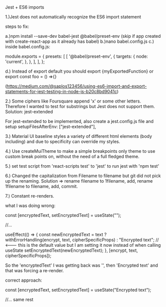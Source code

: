 Jest + ES6 imports

1.)Jest does not automatically recognize the ES6 import statement

steps to fix:

a.)npm install --save-dev babel-jest @babel/preset-env (skip if app created with create-react-app as it already has babel)
b.)nano babel.config.js
c.) inside babel.config.js:

module.exports = {
presets: [
[
'@babel/preset-env',
{
targets: {
node: 'current',
},
},
],
],
};

d.) Instead of export default you should export {myExportedFunction} or export const foo = () =>{}

(https://medium.com/@saplos123456/using-es6-import-and-export-statements-for-jest-testing-in-node-js-b20c8bd9041c)

2.) Some ciphers like Foursquare append 'x' or some other letters. Therefore I wanted to test for substrings but Jest does not support them. Solution: jest-extended

For jest-extended to be implemented, also create a jest.config.js file and setup setupFilesAfterEnv: ["jest-extended"],

3.) Material UI baseline styles a variety of different html elements (body including) and due to specificity can override my styles.

4.) Use createMuiTheme to make a simple breakpoints only theme to use custom break points on, without the need of a full fledged theme.

5.) set test script from 'react-scripts test' to 'jest' to run jest with 'npm test'

6.) Changed the capitalization from Filename to filename but git did not pick up the renaming.
Solution => rename filename to 1filename, add, rename 1filename to filename, add, commit.

7.) Constant re-renders.

what I was doing wrong:

const [encryptedText, setEncryptedText] = useState("");

//...

useEffect(() => {
const newEncryptedText = text
? withErrorHandling(encrypt, text, cipherSpecificProps)
: "Encrypted text"; // <--- this is the default value but I am setting it now instead of when calling useState
setEncryptedText(newEncryptedText);
}, [encrypt, text, cipherSpecificProps]);

So the 'encryptedText' I was getting back was '', then 'Encrypted text' and that was forcing a re-render.

correct approach:

const [encryptedText, setEncryptedText] = useState("Encrypted text");

//... same rest
